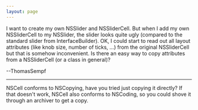 ```yaml
---
layout: page
---
```


I want to create my own NSSlider and NSSliderCell. But when I add my own NSSliderCell to my NSSlider, the slider looks quite ugly (compared to the standard slider from InterfaceBuilder). OK, I could start to read out all layout attributes (like knob size, number of ticks, ...) from the original NSSliderCell but that is somehow inconvenient. Is there an easy way to copy attributes from a NSSliderCell (or a class in general)?

--ThomasSempf

----

NSCell conforms to NSCopying, have you tried just copying it directly? If that doesn't work, NSCell also conforms to NSCoding, so you could shove it through an archiver to get a copy.

